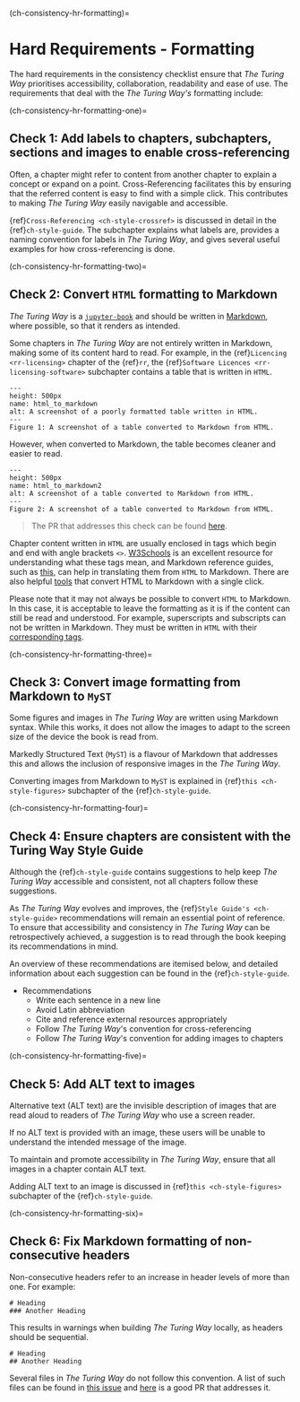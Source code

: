 (ch-consistency-hr-formatting)=
# Hard Requirements - Formatting

The hard requirements in the consistency checklist ensure that _The Turing Way_ prioritises accessibility, collaboration, readability and ease of use. 
The requirements that deal with the _The Turing Way's_ formatting include: 

(ch-consistency-hr-formatting-one)=
## Check 1: Add labels to chapters, subchapters, sections and images to enable cross-referencing

Often, a chapter might refer to content from another chapter to explain a concept or expand on a point.
Cross-Referencing facilitates this by ensuring that the referred content is easy to find with a simple click.
This contributes to making _The Turing Way_ easily navigable and accessible.

{ref}`Cross-Referencing <ch-style-crossref>` is discussed in detail in the {ref}`ch-style-guide`. The subchapter explains what labels are, provides a naming convention for labels in _The Turing Way_, and gives several useful examples for how cross-referencing is done.

(ch-consistency-hr-formatting-two)=
## Check 2: Convert `HTML` formatting to Markdown

_The Turing Way_ is a [`jupyter-book`](https://jupyterbook.org/intro.html) and should be written in [Markdown](https://en.wikipedia.org/wiki/Markdown), where possible, so that it renders as intended. 

Some chapters in _The Turing Way_ are not entirely written in Markdown, making some of its content hard to read.
For example, in the {ref}`Licencing <rr-licensing>` chapter of the {ref}`rr`, the {ref}`Software Licences <rr-licensing-software>` subchapter contains a table that is written in `HTML`.

```{figure} ../../figures/html_to_markdown.png
---
height: 500px
name: html_to_markdown
alt: A screenshot of a poorly formatted table written in HTML.
---
Figure 1: A screenshot of a table converted to Markdown from HTML.
```

However, when converted to Markdown, the table becomes cleaner and easier to read.

```{figure} ../../figures/html_to_markdown2.png
---
height: 500px
name: html_to_markdown2
alt: A screenshot of a table converted to Markdown from HTML.
---
Figure 2: A screenshot of a table converted to Markdown from HTML.
```
> The PR that addresses this check can be found [here](https://github.com/alan-turing-institute/the-turing-way/pull/1460).

Chapter content written in `HTML` are usually enclosed in tags which begin and end with angle brackets `<>`. [W3Schools](https://www.w3schools.com/html/html_elements.asp) is an excellent resource for understanding what these tags mean, and Markdown reference guides, such as [this](https://www.markdownguide.org/cheat-sheet/), can help in translating them from `HTML` to Markdown.
There are also helpful [tools](https://jmalarcon.github.io/markdowntables/) that convert HTML to Markdown with a single click.

Please note that it may not always be possible to convert `HTML` to Markdown. 
In this case, it is acceptable to leave the formatting as it is if the content can still be read and understood. 
For example, superscripts and subscripts can not be written in Markdown.
They must be written in `HTML` with their [corresponding tags](https://support.squarespace.com/hc/en-us/articles/206543587-Markdown-cheat-sheet#toc-superscript-and-subscript).

(ch-consistency-hr-formatting-three)=
## Check 3: Convert image formatting from Markdown to `MyST`

Some figures and images in _The Turing Way_ are written using Markdown syntax.
While this works, it does not allow the images to adapt to the screen size of the device the book is read from. 

Markedly Structured Text (`MyST`) is a flavour of Markdown that addresses this and allows the inclusion of responsive images in the _The Turing Way_.

Converting images from Markdown to `MyST` is explained in {ref}`this <ch-style-figures>` subchapter of the {ref}`ch-style-guide`.

(ch-consistency-hr-formatting-four)=
## Check 4: Ensure chapters are consistent with the Turing Way Style Guide

Although the {ref}`ch-style-guide` contains suggestions to help keep _The Turing Way_ accessible and consistent, not all chapters follow these suggestions.

As _The Turing Way_ evolves and improves, the {ref}`Style Guide's <ch-style-guide>` recommendations will remain an essential point of reference. 
To ensure that accessibility and consistency in _The Turing Way_ can be retrospectively achieved, a suggestion is to read through the book keeping its recommendations in mind. 

An overview of these recommendations are itemised below, and detailed information about each suggestion can be found in the {ref}`ch-style-guide`.

- Recommendations
    - Write each sentence in a new line
    - Avoid Latin abbreviation
    - Cite and reference external resources appropriately
    - Follow _The Turing Way_'s convention for cross-referencing
    -  Follow _The Turing Way_'s convention for adding images to chapters


(ch-consistency-hr-formatting-five)=
## Check 5: Add ALT text to images

Alternative text (ALT text) are the invisible description of images that are read aloud to readers of _The Turing Way_ who use a screen reader.

If no ALT text is provided with an image, these users will be unable to understand the intended message of the image.

To maintain and promote accessibility in _The Turing Way_, ensure that all images in a chapter contain ALT text.

Adding ALT text to an image is discussed in {ref}`this <ch-style-figures>` subchapter of the {ref}`ch-style-guide`.

(ch-consistency-hr-formatting-six)=
## Check 6: Fix Markdown formatting of non-consecutive headers

Non-consecutive headers refer to an increase in header levels of more than one. 
For example:

```
# Heading
### Another Heading
```
This results in warnings when building _The Turing Way_ locally, as headers should be sequential.

```
# Heading
## Another Heading
```

Several files in _The Turing Way_ do not follow this convention. 
A list of such files can be found in [this issue](https://github.com/alan-turing-institute/the-turing-way/issues/1321) and [here](https://github.com/alan-turing-institute/the-turing-way/pull/1451) is a good PR that addresses it. 